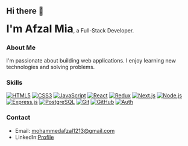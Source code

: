 

<!--
**Afzal-Mia/Afzal-Mia** is a ✨ _special_ ✨ repository because its `README.md` (this file) appears on your GitHub profile.

Here are some ideas to get you started:

- 🔭 I’m currently working on ...
- 🌱 I’m currently learning ...
- 👯 I’m looking to collaborate on ...
- 🤔 I’m looking for help with ...
- 💬 Ask me about ...
- 📫 How to reach me: ...
- 😄 Pronouns: ...
- ⚡ Fun fact: ...
-->

## Hi there 👋

**<h1 style="display:inline">I'm Afzal Mia</h1>**, a Full-Stack Developer.

### About Me
I'm passionate about building web applications. I enjoy learning new technologies and solving problems.

### Skills
[![HTML5](https://skillicons.dev/icons?i=html)](https://developer.mozilla.org/en-US/docs/Web/HTML)
[![CSS3](https://skillicons.dev/icons?i=css)](https://developer.mozilla.org/en-US/docs/Web/CSS)
[![JavaScript](https://skillicons.dev/icons?i=js)](https://developer.mozilla.org/en-US/docs/Web/JavaScript)
[![React](https://skillicons.dev/icons?i=react)](https://reactjs.org/)
[![Redux](https://skillicons.dev/icons?i=redux)](https://redux.js.org/)
[![Next.js](https://skillicons.dev/icons?i=nextjs)](https://nextjs.org/)
[![Node.js](https://skillicons.dev/icons?i=nodejs)](https://nodejs.org/)
[![Express.js](https://skillicons.dev/icons?i=express)](https://expressjs.com/)
[![PostgreSQL](https://skillicons.dev/icons?i=postgresql)](https://www.postgresql.org/)
[![Git](https://skillicons.dev/icons?i=git)](https://git-scm.com/)
[![GitHub](https://skillicons.dev/icons?i=github)](https://github.com/)
[![Auth](https://skillicons.dev/icons?i=auth)](https://auth0.com/)

<!--
### Projects
* [Project 1]
* [Project 2]
-->

### Contact
* Email: mohammedafzal1213@gmail.com
* LinkedIn:<a href="https://www.linkedin.com/in/afzal-mia-606aa0293/" >Profile</a>

